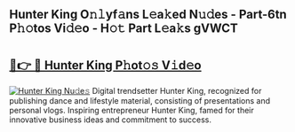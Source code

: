 ## Hunter King O𝚗𝚕yf𝚊ns L𝚎a𝚔ed N𝚞𝚍es - Part-6tn P𝚑𝚘tos Vi𝚍𝚎o - H𝚘𝚝 Part L𝚎a𝚔s gVWCT

# <h2><a href="http://kf9xc8.oniu.top/?m=Hunter+King">🔗👉 🔴 Hunter King P𝚑ot𝚘𝚜 V𝚒d𝚎o</a></h2>

[![Hunter King Nu𝚍e𝚜](https://i.imgur.com/0qMVB7G.gif)](http://kf9xc8.oniu.top/?m=Hunter+King)
Digital trendsetter Hunter King, recognized for publishing dance and lifestyle material, consisting of presentations and personal vlogs. Inspiring entrepreneur Hunter King, famed for their innovative business ideas and commitment to success.  
